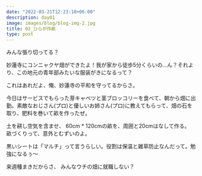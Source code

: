 ```yaml
---
date: "2022-03-21T12:23:10+06:00"
description: day01
image: images/blog/blog-img-2.jpg
title: 02_ひらが作畝
type: post
---
```


みんな張り切ってる？

妙蓮寺にコンニャクヤ畑ができたよ！我が家から徒歩5分くらいの...ん？それより、この地元の青年部みたいな服装がきになるって？


これはあれだよ、俺、妙蓮寺の平和を守ってるからさ。


今日はサービスでもらった芽キャベツと茎ブロッコリーを食べて、朝から畑に出勤。素敵なおじさん(プロ)と優しいお姉さん(プロ)に教えてもらって、畑の石を取り、肥料を巻いて畝を作ったぜ。


土を耕し空気を含ませ、
60cm * 120cmの畝を、周囲と20cmはなして作る。
畝づくりって、意外とむずいのよ。


黒いシートは「マルチ」って言うらしい。役割は保温と雑草防止なんだって。勉強になるぅ〜


来週種まきだからさ、
みんなウチの畑に就職しない？


